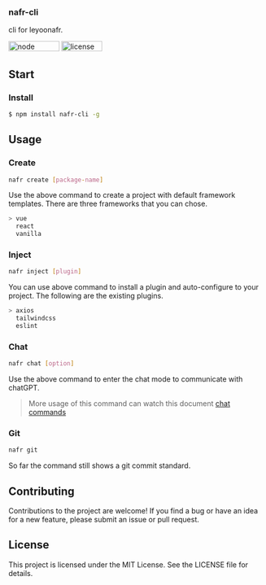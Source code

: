 ### nafr-cli

cli for leyoonafr.

<p>
<img width="100" height="20" alt="node" src="https://img.shields.io/badge/node-%3E%3D%2014.0.0-orange?style=flat-square"/>
<img width="80" height="20" alt="license" src="https://img.shields.io/github/license/codeacme17/1llg-terminal-GPT?style=flat-square"/>
</p>


## Start

### Install

```bash
$ npm install nafr-cli -g
```




## Usage

###  Create

```bash
nafr create [package-name]
```

Use the above command to create a project with default framework templates. There are three frameworks that you can chose.  

```bash
> vue
  react
  vanilla
```



### Inject

```bash 
nafr inject [plugin]
```

You can use above command to install a plugin and auto-configure to your project. The following are the existing plugins.

```bash
> axios
  tailwindcss
  eslint
```



### Chat

```bash
nafr chat [option]
```

Use the above command to enter the chat mode to communicate with chatGPT.

>More usage of this command can watch this document [chat commands](https://github.com/codeacme17/1llg-terminal-GPT/blob/main/README.md#chat-commands)



### Git

```bash
nafr git 
```

So far the command still shows a git commit standard.




## Contributing
Contributions to the project are welcome! If you find a bug or have an idea for a new feature, please submit an issue or pull request.



## License
This project is licensed under the MIT License. See the LICENSE file for details.
